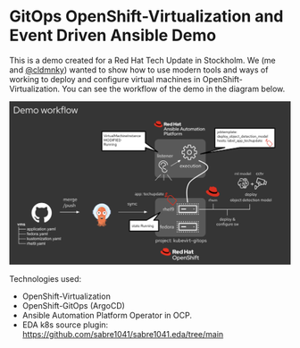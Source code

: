 #   GitOps OpenShift-Virtualization and Event Driven Ansible Demo

This is a demo created for a Red Hat Tech Update in Stockholm.
We (me and [@cldmnky](https://github.com/cldmnky)) wanted to show how 
to use modern tools and ways of working to deploy and configure 
virtual machines in OpenShift-Virtualization. You can see the workflow 
of the demo in the diagram below. 

![Alt text](eda-demo.png?raw=true "EDA Demo")

Technologies used: 
* OpenShift-Virtualization
* OpenShift-GitOps (ArgoCD)
* Ansible Automation Platform Operator in OCP.
* EDA k8s source plugin: https://github.com/sabre1041/sabre1041.eda/tree/main